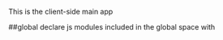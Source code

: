 This is the client-side main app

##global declare 
js modules included in the global space with <script> tags

    global declare DOM, jQuery, tabTab from 'jquery-tab-tab'

    global declare Abanico 

## on document ready

    $(document).ready function

initialize tab-tab plugin & Abanico.selector

        $('.tabtab').tabTab
        Abanico.convertAll

Get data from the server

        $.ajax({

          url:"/dataserver?q=select * from arrivals"

          success: -> data
                  //set table elements
                  $("#arrivals tbody").html data
                  //on click, show popup
                  $("#arrivals tbody tr").noClickDelay().click arrivalPopup

          error: -> jqxhr, textStatus, errorThrown
                  alert jqxhr.responseText
        })


remove touch-click delay (safari/webkit)

        $('button').noClickDelay
        $('a').noClickDelay

### helper function arrivalPopup()
on click, show popup. this=TR

        $("#popup").find("#firstName").val $(this).children("td:nth-child(1)").text()
        $("#popup").find("#lastName").val $(this).children("td:nth-child(2)").text()
        $("#popup").find("#arrival").val $(this).children("td:nth-child(3)").text()
        $("#popup").find("#departure").val $(this).children("td:nth-child(4)").text()

        $("#reservation").removeClass "hidden"
        $("#obscure-background").removeClass "hidden"
        $("#popup").removeClass "hidden"


### helper function close_popup
        $("#obscure-background").addClass "hidden"
        $("#popup").addClass "hidden"
        $("#reservation").addClass "hidden"


## Helper JQuery extension: noClickDelay

### Append to namespace jQuery.fn

#### method noClickDelay

no click delay (safari/webkit browser)

        declare this:jQuery

        var $wrapper = this
        var $target = this
        var moved = false

        $wrapper.bind 'touchstart mousedown', function(e:Event) 

            e.preventDefault
            moved = false
            $target = $(e.target)
            if e.target.nodeType is 3
                $target = $($target.parent())
            
            $target.addClass 'pressed'

            $wrapper.bind 'touchmove mousemove', function(moveE) 
                moved = true
                $target.removeClass('pressed')
            
            $wrapper.bind 'touchend mouseup', function(upE) 
                $wrapper.unbind 'mousemove touchmove'
                $wrapper.unbind 'mouseup touchend'

                if not moved and $target.length
                    $target.removeClass 'pressed'
                    $target.trigger 'click'
                    $target.focus

        return this
